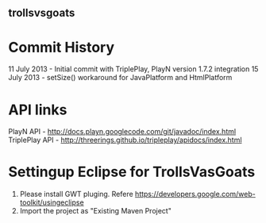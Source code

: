 trollsvsgoats
-----------------

Commit History
==============
11 July 2013 - Initial commit with TriplePlay, PlayN version 1.7.2 integration
15 July 2013 - setSize() workaround for JavaPlatform and HtmlPlatform


API links
=========
PlayN API 		- http://docs.playn.googlecode.com/git/javadoc/index.html
TriplePlay API 	- http://threerings.github.io/tripleplay/apidocs/index.html


Settingup Eclipse for TrollsVasGoats
=========================================
1) Please install GWT pluging. Refere https://developers.google.com/web-toolkit/usingeclipse
2) Import the project as "Existing Maven Project"
